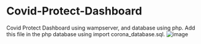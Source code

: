 # Covid-Protect-Dashboard
Covid Protect Dashboard using wampserver, and database using php.
Add this file in the php database using import corona_database.sql.
![image](https://user-images.githubusercontent.com/65785920/116658198-39daa980-a9ad-11eb-940c-3e07956224e6.png)
